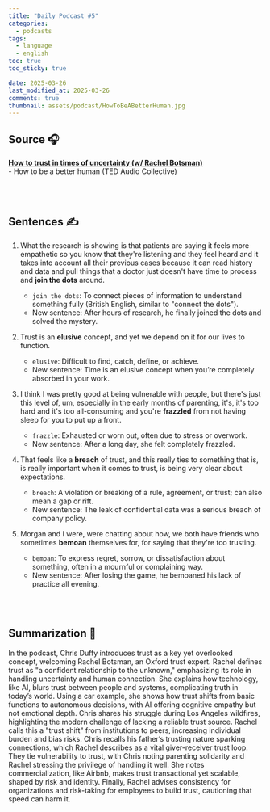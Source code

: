 ```yaml
---
title: "Daily Podcast #5"
categories:
  - podcasts
tags:
  - language
  - english
toc: true
toc_sticky: true

date: 2025-03-26
last_modified_at: 2025-03-26
comments: true
thumbnail: assets/podcast/HowToBeABetterHuman.jpg
---
```


## Source 🎧
[**How to trust in times of uncertainty (w/ Rachel Botsman)**](https://www.ted.com/podcasts/how-to-trust-in-times-of-uncertainty-rachel-botsman-transcript)  <br>
 \- How to be a better human (TED Audio Collective)

<br><br>

## Sentences ✍️

1. What the research is showing is that patients are saying it feels more empathetic so you know that they're listening and they feel heard and it takes into account all their previous cases because it can read history and data and pull things that a doctor just doesn't have time to process and **join the dots** around.  
   - `join the dots`: To connect pieces of information to understand something fully (British English, similar to "connect the dots"). 
   - New sentence: After hours of research, he finally joined the dots and solved the mystery.

 
2. Trust is an **elusive** concept, and yet we depend on it for our lives to function.
    - `elusive`: Difficult to find, catch, define, or achieve.
    - New sentence: Time is an elusive concept when you’re completely absorbed in your work.

 
3.  I think I was pretty good at being vulnerable with people, but there's just this level of, um, especially in the early months of parenting, it's, it's too hard and it's too all-consuming and you're **frazzled** from not having sleep for you to put up a front.
    - `frazzle`: Exhausted or worn out, often due to stress or overwork.
    - New sentence: After a long day, she felt completely frazzled.
 

4. That feels like a **breach** of trust, and this really ties to something that is, is really important when it comes to trust, is being very clear about expectations.
    - `breach`: A violation or breaking of a rule, agreement, or trust; can also mean a gap or rift.
    - New sentence: The leak of confidential data was a serious breach of company policy.

 
5. Morgan and I were, were chatting about how, we both have friends who sometimes **bemoan** themselves for, for saying that they're too trusting.
    - `bemoan`: To express regret, sorrow, or dissatisfaction about something, often in a mournful or complaining way.
    - New sentence: After losing the game, he bemoaned his lack of practice all evening.

<br><br>

## Summarization 👀

In the podcast, Chris Duffy introduces trust as a key yet overlooked concept, welcoming Rachel Botsman, an Oxford trust expert. Rachel defines trust as "a confident relationship to the unknown," emphasizing its role in handling uncertainty and human connection. 
She explains how technology, like AI, blurs trust between people and systems, complicating truth in today’s world. Using a car example, she shows how trust shifts from basic functions to autonomous decisions, with AI offering cognitive empathy but not emotional depth. Chris shares his struggle during Los Angeles wildfires, highlighting the modern challenge of lacking a reliable trust source. 
Rachel calls this a "trust shift" from institutions to peers, increasing individual burden and bias risks. Chris recalls his father’s trusting nature sparking connections, which Rachel describes as a vital giver-receiver trust loop. They tie vulnerability to trust, with Chris noting parenting solidarity and Rachel stressing the privilege of handling it well. She notes commercialization, like Airbnb, makes trust transactional yet scalable, shaped by risk and identity. Finally, Rachel advises consistency for organizations and risk-taking for employees to build trust, cautioning that speed can harm it.

<br><br>